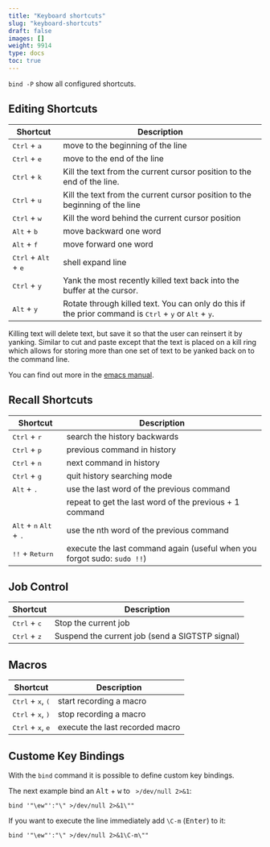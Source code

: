 ```yaml
---
title: "Keyboard shortcuts"
slug: "keyboard-shortcuts"
draft: false
images: []
weight: 9914
type: docs
toc: true
---
```


`bind -P` show all configured shortcuts.

## Editing Shortcuts
| Shortcut | Description |
| ------ | ------ |
| <kbd>Ctrl</kbd> + <kbd>a</kbd> | move to the beginning of the line  | 
| <kbd>Ctrl</kbd> + <kbd>e</kbd> | move to the end of the line | 
| <kbd>Ctrl</kbd> + <kbd>k</kbd> | Kill the text from the current cursor position to the end of the line. | 
| <kbd>Ctrl</kbd> + <kbd>u</kbd> | Kill the text from the current cursor position to the beginning of the line | 
| <kbd>Ctrl</kbd> + <kbd>w</kbd> | Kill the word behind the current cursor position | 
| <kbd>Alt</kbd> + <kbd>b</kbd> | move backward one word | 
| <kbd>Alt</kbd> + <kbd>f</kbd> | move forward one word| 
| <kbd>Ctrl</kbd> + <kbd>Alt</kbd> + <kbd>e</kbd> | shell expand line |
| <kbd>Ctrl</kbd> + <kbd>y</kbd> | Yank the most recently killed text back into the buffer at the cursor.|
| <kbd>Alt</kbd> + <kbd>y</kbd> | Rotate through killed text. You can only do this if the prior command is <kbd>Ctrl</kbd> + <kbd>y</kbd> or <kbd>Alt</kbd> + <kbd>y</kbd>.

Killing text will delete text, but save it so that the user can reinsert it by yanking. Similar to cut and paste except that the text is placed on a kill ring which allows for storing more than one set of text to be yanked back on to the command line.

You can find out more in the [emacs manual](http://www.gnu.org/software/emacs/manual/html_mono/elisp.html#The-Kill-Ring).


## Recall Shortcuts
| Shortcut | Description |
| ------ | ------ |
| <kbd>Ctrl</kbd> + <kbd>r</kbd> | search the history backwards | 
| <kbd>Ctrl</kbd> + <kbd>p</kbd> | previous command in history | 
| <kbd>Ctrl</kbd> + <kbd>n</kbd> | next command in history  | 
| <kbd>Ctrl</kbd> + <kbd>g</kbd> | quit history searching mode | 
| <kbd>Alt</kbd> + <kbd>.</kbd> | use the last word of the previous command|
|  | repeat to get the last word of the previous + 1 command|
| <kbd>Alt</kbd> + <kbd>n</kbd> <kbd>Alt</kbd> + <kbd>.</kbd> | use the nth word of the previous command|
| <kbd>!!</kbd> + <kbd>Return</kbd>| execute the last command again (useful when you forgot sudo: `sudo !!`)

## Job Control
| Shortcut | Description |
| ------ | ------ |
| <kbd>Ctrl</kbd> + <kbd>c</kbd>   | Stop the current job |
| <kbd>Ctrl</kbd> + <kbd>z</kbd>   | Suspend the current job (send a SIGTSTP signal) |

## Macros
| Shortcut | Description |
| ------ | ------ |
| <kbd>Ctrl</kbd> + <kbd>x</kbd>, <kbd>(</kbd> | start recording a macro |
| <kbd>Ctrl</kbd> + <kbd>x</kbd>, <kbd>)</kbd> | stop recording a macro |
| <kbd>Ctrl</kbd> + <kbd>x</kbd>, <kbd>e</kbd> | execute the last recorded macro |


## Custome Key Bindings
With the `bind` command it is possible to define custom key bindings.

The next example bind an <kbd>Alt</kbd> + <kbd>w</kbd> to ` >/dev/null 2>&1`:

    bind '"\ew"':"\" >/dev/null 2>&1\""

If you want to execute the line immediately add `\C-m` (<kbd>Enter</kbd>) to it:

    bind '"\ew"':"\" >/dev/null 2>&1\C-m\""

